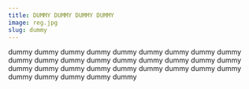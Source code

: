 ```yaml
---
title: DUMMY DUMMY DUMMY DUMMY
image: reg.jpg
slug: dummy
---
```

dummy dummy dummy dummy dummy dummy dummy dummy dummy dummy dummy dummy dummy dummy dummy dummy dummy dummy dummy dummy dummy dummy dummy dummy dummy dummy dummy dummy dummy dummy dummy dummy

